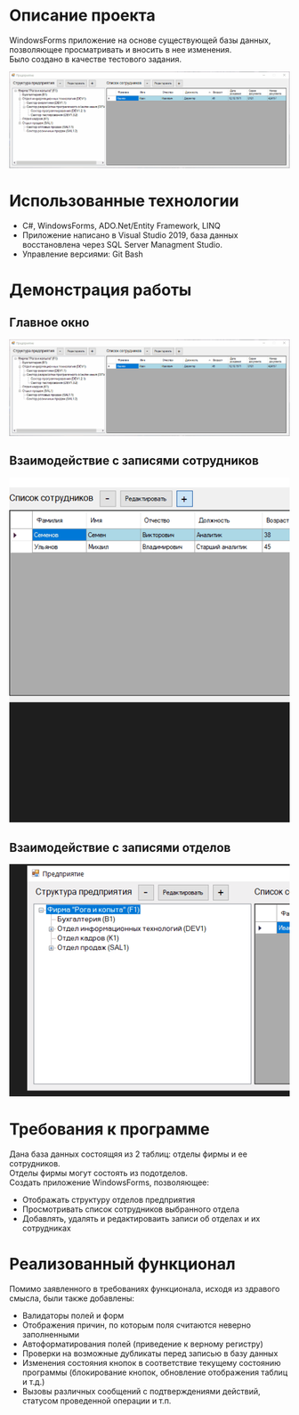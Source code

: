 # Описание проекта
WindowsForms приложение на основе существующей базы данных, позволяющее просматривать и вносить в нее изменения.  
Было создано в качестве тестового задания.

![](MainWindow.gif)

# Использованные технологии
- C#, WindowsForms, ADO.Net/Entity Framework, LINQ 
- Приложение написано в Visual Studio 2019, база данных восстановлена через SQL Server Managment Studio.
- Управление версиями: Git Bash

# Демонстрация работы
## Главное окно
![](MainWindow.gif)
## Взаимодействие с записями сотрудников
![](AddEmpWindow.gif)
## Взаимодействие с записями отделов
![](AddEditDepWindow.gif)

# Требования к программе
Дана база данных состоящяя из 2 таблиц: отделы фирмы и ее сотрудников.  
Отделы фирмы могут состоять из подотделов.  
Создать приложение WindowsForms, позволяющее:
- Отображать структуру отделов предприятия
- Просмотривать список сотрудников выбранного отдела
- Добавлять, удалять и редактироваить записи об отделах и их сотрудниках

# Реализованный функционал
Помимо заявленного в требованиях функционала, исходя из здравого смысла, были также добавлены:
- Валидаторы полей и форм
- Отображения причин, по которым поля считаются неверно заполненными
- Автоформатирования полей (приведение к верному регистру)
- Проверки на возможные дубликаты перед записью в базу данных
- Изменения состояния кнопок в соответствие текущему состоянию программы (блокирование кнопок, обновление отображения таблиц и т.д.)
- Вызовы различных сообщений с подтверждениями действий, статусом проведенной операции и т.п.
